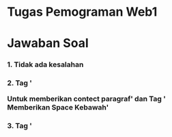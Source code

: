 # Tugas Pemograman Web1

# Jawaban Soal
### 1. Tidak ada kesalahan
### 2. Tag '<P> Untuk memberikan contect paragraf' dan Tag '<br> Memberikan Space Kebawah'
### 3. Tag '<title> untuk memberikan judul pada gambar' dan Tag '<alt> untuk memberikan komentar pada gambar ketika gambar gagal di muat oleh browser'
### 4. Tag '<width> untuk mengatur lebar kiri kanan pada ukuran gambar dan Tag '<height> untuk mengatur ukuran tinggi atas bawah'
### 5. Tag '<link> untuk memberikan acces ke file baru, contoh seperti memanggil CSS Tag '<target="blank>  yang membuka jangkar di jendela baru (yang telah diarahkan ke tab dengan pengaturan browser biasanya).' '<target="self"> Ini membuka jangkar di bingkai yang sama.' '<targe="top">Ini memecah di luar semua frame yang bersarang di dalamnya dan membuka tautan sebagai dokumen teratas di jendela browser.' '<targe=parent> dibiarkan menjadi misteri bagi mereka yang tidak terbiasa dengan masa-masa membangun situs iframe sebagai tren.'
##### Menambahkan Gambar
ini adalah tampilannya
![Gambar 1](Gambar/satu.jpg)
Tugas Pemograman Web Pertemuan ke-2


